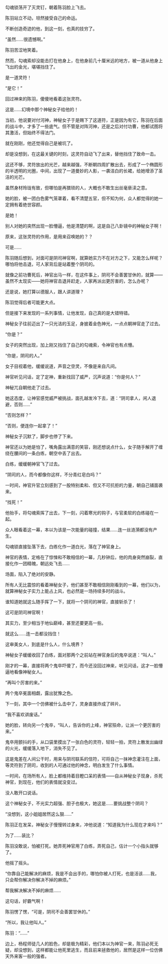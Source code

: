 勾魂锁荡开了灭灵钉，朝着陈羽脸上飞去。

陈羽站立不动，坦然接受自己的命运。

不断创造奇迹的他，到这一刻，也真的技穷了。

“虽然……很遗憾啊。”

陈羽苦涩地笑着。

然而，勾魂索却没能击打在他身上，在他身前几十厘米远的地方，被一道从他身上飞出的金光，堪堪挡住了。

是一道灵符！

“是它！”

回过神来的陈羽，傻傻地看着这张灵符。

这是……幻境中那个神秘女子给他的！

当初，他说要对付河神，神秘女子于是赐下了这道符，正是因为有它，陈羽在后面的战斗中，才多了一些底气。但不管是对阵河神，还是之后对付功曹，他都试图将其激活，但始终不得法门。

就在刚刚，他还觉得自己是被坑了。

却是没想到，在这最关键的时刻，这灵符自动飞了出来，替他挡住了致命一击。

这还不够，灵符放出的光芒，越来越强，不断朝四周扩散出去，形成了一个椭圆形的半透明的光圈，中间，出现了一道曼妙的人影，一袭洁白的长裙，给她增添了圣洁的光芒。

虽然身材玲珑有致，但哪怕是再猥琐的人，大概也不敢生出丝毫亵渎之意。

她的脸，被一团白色雾气笼罩着，看不清楚五官，但不知为何，众人都觉得的她一定拥有着绝世容颜。

是她！

别人对她的突然出现一脸懵逼，他是清楚的啊，这是自己八卦镜中的神秘女子啊！

原来，这张灵符的作用，是用来召唤她的？？

可是……

陈羽随后想到，对面可是阴司神官啊，就算她实力不在对方之下，又能怎么样呢？哪怕将他击退，可人家背后是站着整个阴司的。

就像之前功曹死后，神官出马一样，在这件事上，阴司不会善罢甘休的，就算——虽然不太现实——她将神官击退并赶走，人家再派出更厉害的，怎么办呢？

还是说，她打算以德服人，跟人讲道理？

陈羽觉得后者可能更大点。

但是接下来发现的一系列事情，让他发现，自己真的是大错特错。

神秘女子往前迈出了一只光洁的玉足，身披着金色神光，一点点朝神官走了过去。

“你是？”

女子的突然出现，加上刚又挡住了自己的勾魂索，令神官也有点懵。

“你是，阴司的人。”

女子目视着他，缓缓说道，声音之空灵，不像是来自凡间。

神官听见问话，定了定神，重新找回了威严，沉声说道：“你是何人？”

神秘兀自朝他走了过去。

她这态度，让神官感觉威严被挑战，面孔越发冷下去，道：“阴司拿人，闲人退避，否则……”

“否则怎样？”

“否则，便连你一起拿了！”

神秘女子沉默了，脚步也停了下来。

神官还以为她是怕了，嘴角露出满意的笑容，刚还想说点什么，女子随手解开了缠绕在腰间的一条白练，朝空中丢了出去。

白练，缓缓朝神官飞了过去。

“阴司的人，而今都像你这样，不分青红皂白吗？”

一时间，神官升官立刻感到了一股特别柔和、但又不可抗拒的力量，朝自己铺面袭来。

“找死！”

他抬手，将勾魂索挥了出去，下一刻，闪着寒光的钩子，与官柔软的白练碰在一起。

众人眼看着这一幕，本以为该是一次能量的碰撞，结果……连一丝涟漪都没有产生。

勾魂锁直接坠落下去，白练化作一道白光，落在了神官身上。

神官的表情，定格在了惊悚和不敢相信的一幕，几秒钟后，他的肉身突然崩裂，直接化作一团精魄，朝远处飞去……

场面，陷入了绝对的安静。

所有人无比震惊的看着神秘女子，他们甚至不敢相信刚刚看到的一幕，他们以为，就算神秘女子实力上能占上风，也必然是一场持续多时的战斗。

谁知道她就这么随手挥了一下，就将一个阴司的神官，直接斩杀了！

这可是阴司神官啊！

其实力，至少相当于地仙巅峰，甚至还要更高一些。

就这么……连一击都没挡住！

这审美女人，到底是什么人，什么境界？

神秘女子缓缓收回了白练，面对那两个之前站在神官身后的鬼卒说道：“叫人。”

刚才的一幕，直接将两个鬼卒吓傻了，而今还没回过神来，听见问话，这才一脸懵逼地看像神秘女人。

“再叫个厉害的来。”

两个鬼卒冕面相觑，露出犹豫之色。

下一刻，其中一个仿佛被什么击中了，灵身直接炸成了碎片。

“我不喜欢讲废话。”

她的脸，转向另一个鬼卒，“叫人，告诉你的上峰，神官殒命，让派一个更厉害的来。”

鬼卒用颤抖的手，从口袋里摸出了一张白色的灵符，轻轻一拍，灵符上散发出幽绿的火光，缓缓落入地下，消失不见了。

这是鬼差在人间公干时，用来与阴司联系的信符，可将自己一抹神念灌注在上面，等灵符到了阴司，收到的人可通过他的神念，明白发生了什么事情。

一时间，在场所有人，脸上都维持着目瞪口呆的表情——自从神秘女子现身，杀死神官，到现在，他们的表情就没变过。

没人敢开口说话。

这个神秘女子，不光实力超强、胆子也极大，她这是……要挑战整个阴司？

“没想到，这小姐姐居然这么狠……”

陈羽正在发呆，神秘女子慢慢转过身来，冲他说道：“知道我为什么现在才来吗？”

为了……装比？

陈羽没敢说，怕被打死。她弄死神官用了白练，弄死自己，估计一个小指头就够了。

他摇了摇头。

“你靠自己能解决的麻烦，我是不会出手的，哪怕你被人打死，也是活该……我，只会帮你解决你解决不掉的麻烦。”

帮我解决解决不掉的麻烦……

这句话，好霸气啊！

陈羽愣了愣，“可是，阴司不会善罢甘休的。”

“所以，我让他叫人。”

陈羽：“……”

边上，杨程师徒几人的脸色，却是极为精彩，他们本以为神官一来，陈羽必死无疑，却没想到，这样都能让他死里逃生，而且前来拯救他的，居然是这样一位仿佛天外来客一般的强者。
